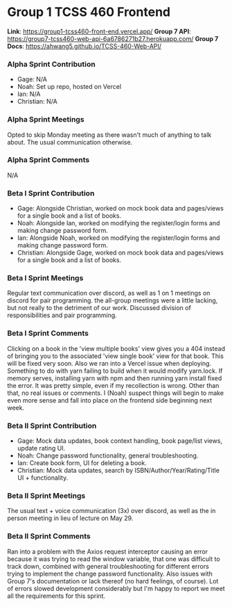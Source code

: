 # Group 1 TCSS 460 Frontend
**Link**: https://group1-tcss460-front-end.vercel.app/
**Group 7 API**: https://group7-tcss460-web-api-6a6786271b27.herokuapp.com/
**Group 7 Docs**: https://ahwang5.github.io/TCSS-460-Web-API/

### Alpha Sprint Contribution
- Gage: N/A
- Noah: Set up repo, hosted on Vercel
- Ian: N/A
- Christian: N/A

### Alpha Sprint Meetings
Opted to skip Monday meeting as there wasn't much of anything to talk about. The usual communication otherwise.

### Alpha Sprint Comments
N/A

### Beta I Sprint Contribution
- Gage: Alongside Christian, worked on mock book data and pages/views for a single book and a list of books.
- Noah: Alongside Ian, worked on modifying the register/login forms and making change password form.
- Ian: Alongside Noah, worked on modifying the register/login forms and making change password form.
- Christian: Alongside Gage, worked on mock book data and pages/views for a single book and a list of books.

### Beta I Sprint Meetings
Regular text communication over discord, as well as 1 on 1 meetings on discord for pair programming. the all-group meetings were a little lacking, but not really to the detriment of our work. Discussed division of responsibilities and pair programming.

### Beta I Sprint Comments
Clicking on a book in the 'view multiple books' view gives you a 404 instead of bringing you to the associated 'view single book' view for that book. This will be fixed very soon. Also we ran into a Vercel issue when deploying. Something to do with yarn failing to build when it would modify yarn.lock. If memory serves, installing yarn with npm and then running yarn install fixed the error. It was pretty simple, even if my recollection is wrong. Other than that, no real issues or comments. I (Noah) suspect things will begin to make even more sense and fall into place on the frontend side beginning next week.

### Beta II Sprint Contribution
- Gage: Mock data updates, book context handling, book page/list views, update rating UI.
- Noah: Change password functionality, general troubleshooting. 
- Ian: Create book form, UI for deleting a book.
- Christian: Mock data updates, search by ISBN/Author/Year/Rating/Title UI + functionality.

### Beta II Sprint Meetings
The usual text + voice communication (3x) over discord, as well as the in person meeting in lieu of lecture on May 29. 

### Beta II Sprint Comments
Ran into a problem with the Axios request interceptor causing an error because it was trying to read the window variable, that one was difficult to track down, combined with general troubleshooting for different errors trying to implement the change password functionality. Also issues with Group 7's documentation or lack thereof (no hard feelings, of course). Lot of errors slowed development considerably but I'm happy to report we meet all the requirements for this sprint.
